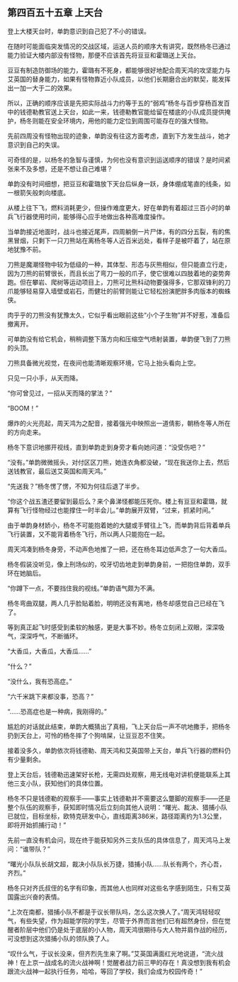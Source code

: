 ## 第四百五十五章 上天台
登上大楼天台时，单韵意识到自己犯了不小的错误。

在随时可能面临突发情况的交战区域，运送人员的顺序大有讲究，既然杨冬已通过能力验证大楼内部没有怪物，那便不应该首先将豆豆和霍璐送上天台。

豆豆有制造防御场的能力，霍璐有不死身，都能够很好地配合周天鸿的攻坚能力与艾英国的替身能力，如果有怪物靠近小队成员，以他们长期磨合出的默契，能发挥出一加一大于二的效果。

所以，正确的顺序应该是先把实际战斗力约等于五的“弱鸡”杨冬与百步穿杨百发百中的钱德勒教官送上天台，如此一来，钱德勒教官能给留在楼底的小队成员提供掩护，杨冬则能在安全环境内，用他的能力定位到周围可能存在的强大怪物。

先前四周没有怪物出现的迹象，单韵没有往这方面考虑，直到下方发生战斗，她才意识到自己的失误。

可奇怪的是，以杨冬的急智与谨慎，为何也没有意识到运送顺序的错误？是时间紧张来不及多想，还是不想让自己难堪？

单韵没有时间细想，把豆豆和霍璐放下天台后纵身一跃，身体绷成笔直的线条，如一根箭矢般刺向楼底。

从楼上往下飞，燃料消耗更少，但操作难度更大，好在单韵有着超过三百小时的单兵飞行器使用时间，能够得心应手地做出各种高难度操作。

当单韵接近地面时，战斗也接近尾声，四周躺倒一片尸体，有的四分五裂，有的焦黑冒烟，只剩下一只刀熊站在离杨冬等人近百米远处，看样子是被吓着了，站在原地犹豫不前。

刀熊是魔潮怪物中较为低级的一种，其体型、形态与灰熊相似，但只能直立行走，因为刀熊的前臂很长，而且长出了弯刀一般的爪子，使它很难以四肢着地的姿势奔跑。但在攀岩、爬树等运动项目上，刀熊可比熊科动物要强得多，它那双锋利的刀爪能够轻易穿入墙壁或岩石，而健壮的前臂则能让它轻松扮演肥胖多肉版本的蜘蛛侠。

肉乎乎的刀熊没有犹豫太久，它似乎看出眼前这些“小个子生物”并不好惹，准备后撤离开。

可单韵没有给它机会，稍稍调整下落方向和压缩空气喷射装置，单韵便飞到了刀熊的头顶。

刀熊具备微光视觉，在夜间也能清晰观察环境，它马上抬头看向上空。

只见一只小手，从天而降。

“你可曾见过，一招从天而降的掌法？”

“BOOM！”

爆炸的火光亮起，周天鸿为之配音，接着强光中映照出一道倩影，朝杨冬等人所在的方向走来。

杨冬下意识地挪开视线，直到单韵走到身旁才看向她问道：“没受伤吧？”

“没有。”单韵微微摇头，对付区区刀熊，她连衣角都没破，“现在我送你上去，然后送钱教官，最后送艾英国和周天鸿。”

“先送我？”杨冬愣了愣，不知为何往后退了半步。

“你这个战五渣还要留到最后么？来个鼻涕怪都能压死你。楼上有豆豆和霍璐，就算有飞行怪物经过也能撑住一时半会儿。”单韵展开双臂，“过来，抓紧时间。”

由于单韵身材娇小，杨冬不可能抱着她的大腿或手臂往上飞，而单韵背后背着单兵飞行装置，又不能背着杨冬飞行，所以两人只能抱在一起。

周天鸿凑到杨冬身旁，不动声色地推了一把，还在杨冬耳边低声念了一句大香瓜。

杨冬假装没听见，像上刑场似的，咬牙切齿地走到单韵身前，一把抱住单韵，双手环在她脑后。

“你蹲下一点，不要挡住我的视线。”单韵语气颇为不满。

杨冬弯曲双腿，两人几乎脸贴着脸，明明还没有离地，杨冬却感觉自己已经在飞了。

等到真正起飞时感受到柔软的触感，更是大事不妙。杨冬立刻闭上双眼，深深吸气，深深呼气，不断循环。

“大香瓜，大香瓜，大香瓜……”

“什么？”

“没什么，我有恐高症。”

“六千米跳下来都没事，恐高？”

“……恐高症也是一种病，我刚得的。”

尴尬的对话就此结束，单韵大概猜出了真相，飞上天台后一声不吭地撒手，把杨冬扔到天台上，可怜的杨冬摔了个狗啃屎，让豆豆忍不住笑。

接着没多久，单韵依次将钱德勒、周天鸿和艾英国带上天台，单兵飞行器的燃料仍有少量剩余。

登上天台后，钱德勒迅速架好长枪，无需四处观察，用无线电对讲机便能联系上其他三支小队，获知他们的具体位置。

杨冬不只是钱德勒的观察手——事实上钱德勒并不需要这么蹩脚的观察手——还是整个队伍的观察手，获知即时情况后立刻向其他人说明：“曙光、裁决、猎捕小队已就位，目标坐标，欧特克研发中心，直线距离386米，路径距离约为1.3公里，即将开始抓捕行动！”

先前一直没有机会问，现在终于能获知另外三支队伍的具体信息了，周天鸿马上发问：“谁带队？”

“曙光小队队长胡文超，裁决小队队长万捷，猎捕小队……队长有两个，齐心吾，齐烈。”

杨冬只对齐氏叔侄的名字有印象，而其他人也同样对这些名字感到陌生，只有艾英国露出兴奋的表情。

“上次在南都，猎捕小队不都是于议长带队吗，怎么这次换人了。”周天鸿轻轻叹气，有些失望，作为超能学院的学生，尽管于外界而言他们已有超然身份，但在觉醒者阶层中他们仍是处于底层的小人物，周天鸿很期待与大人物并肩作战的经历，可没想到这次猎捕小队的领队换了人。

“叹什么气，于议长没来，但齐烈先生来了啊。”艾英国满面红光地说道，“流火战神！在上京一战成名的流火战神啊！觉醒者战力前三甲的存在！真没想到我有机会跟流火战神一起执行任务，哈哈，等回了学校，我们会成为校园传奇！”

